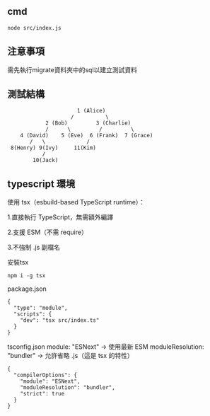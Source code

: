 ## cmd
```node src/index.js```
## 注意事項
  需先執行migrate資料夾中的sql以建立測試資料
## 測試結構
                          1 (Alice)
                        /          \
                2 (Bob)         3 (Charlie)
                /      \         /         \
        4 (David)    5 (Eve)  6 (Frank)  7 (Grace)
           /   \             / 
     8(Henry) 9(Ivy)     11(Kim)
               /
            10(Jack)
        
## typescript 環境
使用 tsx（esbuild-based TypeScript runtime）：

  1.直接執行 TypeScript，無需額外編譯
  
  2.支援 ESM（不需 require）
  
  3.不強制 .js 副檔名

安裝tsx

```npm i -g tsx```

package.json
```
{
  "type": "module",
  "scripts": {
    "dev": "tsx src/index.ts"
  }
}
```

tsconfig.json
  module: "ESNext" → 使用最新 ESM
  moduleResolution: "bundler" → 允許省略 .js（這是 tsx 的特性）
```
{
  "compilerOptions": {
    "module": "ESNext",
    "moduleResolution": "bundler",
    "strict": true
  }
}
```
